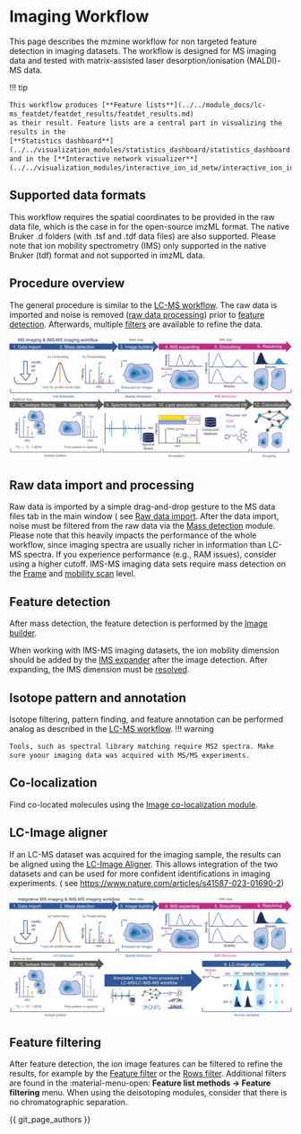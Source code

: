 # Imaging Workflow

This page describes the mzmine workflow for non targeted feature detection in imaging datasets. The
workflow is designed for MS imaging data and tested with matrix-assisted laser
desorption/ionisation (MALDI)-MS data.

!!! tip

    This workflow produces [**Feature lists**](../../module_docs/lc-ms_featdet/featdet_results/featdet_results.md) 
    as their result. Feature lists are a central part in visualizing the results in the 
    [**Statistics dashboard**](../../visualization_modules/statistics_dashboard/statistics_dashboard.md) 
    and in the [**Interactive network visualizer**](../../visualization_modules/interactive_ion_id_netw/interactive_ion_id_netw.md). 

## Supported data formats

This workflow requires the spatial coordinates to be provided in the raw data file, which is the
case in for the open-source imzML format. The native Bruker .d folders (with .tsf and .tdf data
files) are also supported. Please note that ion mobility spectrometry (IMS) only supported in the
native Bruker (tdf) format and not supported in imzML data.

## Procedure overview

The general procedure is similar to the [LC-MS workflow](../lcmsworkflow/lcms-workflow.md).
The raw data is imported and noise is
removed ([raw data processing](#raw-data-import-and-processing)) prior
to [feature detection](#feature-detection). Afterwards, multiple [filters](#feature-filtering) are
available to refine the data.

![workflow-image](mzmine_workflows_3_imaging.png)

## Raw data import and processing

Raw data is imported by a simple drag-and-drop gesture to the MS data files tab in the main window (
see [Raw data import](../../module_docs/io/data-import.md). After the data import, noise must be
filtered from the raw data via
the [Mass detection](../../module_docs/featdet_mass_detection/mass-detection.md) module. Please note that this heavily impacts the performance of the whole workflow, since imaging spectra are usually
richer in information than LC-MS spectra. If you experience performance (e.g., RAM issues), consider
using a higher cutoff. IMS-MS imaging data sets require mass detection on the [Frame](../../terminology/ion-mobility-terminology.md#accumulations-mobility-scans-and-frames)
and [mobility scan](../../terminology/ion-mobility-terminology.md#accumulations-mobility-scans-and-frames) level.

## Feature detection

After mass detection, the feature detection is performed by
the [Image builder](../../module_docs/imaging_featdet/featdet_image_builder/image-builder.md).

When working with IMS-MS imaging datasets, the ion mobility dimension should be added by
the [IMS expander](../../module_docs/lc-ims-ms_featdet/featdet_ims_expander/ims-expander.md)
after the image detection. After expanding, the IMS dimension must
be [resolved](../../module_docs/featdet_resolver_local_minimum/local-minimum-resolver.md#resolving-the-ion-mobility-dimension).

## Isotope pattern and annotation

Isotope filtering, pattern finding, and feature annotation can be performed analog as described in the [LC-MS workflow](../lcmsworkflow/lcms-workflow.md). 
!!! warning

    Tools, such as spectral library matching require MS2 spectra. Make sure yoour imaging data was acquired with MS/MS experiments.

## Co-localization

Find co-located molecules using the [Image co-localization module](../../module_docs/group_imagecorrelate/image-colocalization.md).  

## LC-Image aligner

<!-- markdown-link-check-disable -->
If an LC-MS dataset was acquired for the imaging sample, the results can be aligned using
the [LC-Image Aligner](../../module_docs/align_lc-image/align_lc-image.md). This allows integration
of the two datasets and can be used for more confident identifications in imaging experiments. (
see https://www.nature.com/articles/s41587-023-01690-2)
<!-- markdown-link-check-enable -->

![workflow-image](mzmine_workflows_4_integrative_MALDI.png)

## Feature filtering

After feature detection, the ion image features can be filtered to refine the results, for example
by the [Feature filter](../../module_docs/feature_filter/feature_filter.md) or
the [Rows filter](../../module_docs/feature_list_row_filter/feature_list_rows_filter.md). Additional
filters are found in the  :material-menu-open: **Feature list methods → Feature filtering** menu.
When using the deisotoping modules, consider that there is no chromatographic separation.


{{ git_page_authors }}
